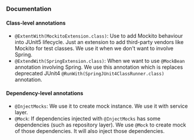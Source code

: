### Documentation

#### Class-level annotations
* `@ExtentWith(MockitoExtension.class)`: Use to add Mockito behaviour into JUnit5 lifecycle. Just an extension to add third-party vendors like Mockito for test classes. We use it when we don't want to involve Spring.
* `@ExtendWith(SpringExtension.class)`: When we want to use `@MockBean` annotation involving Spring. We use this annotation which is replaces deprecated JUnit4 `@RunWith(SpringJUnit4ClassRunner.class)` annotation.

#### Dependency-level annotations
* `@InjectMocks`: We use it to create mock instance. We use it with service layer.
* `@Mock`: If dependencies injected with `@InjectMocks` has some dependencies (such as repository layer). We use `@Mock` to create mock of those dependencies. It will also inject those dependencies.